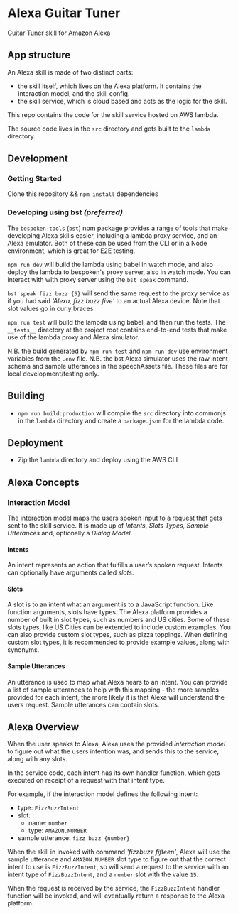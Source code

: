 # Alexa Guitar Tuner

Guitar Tuner skill for Amazon Alexa

## App structure
An Alexa skill is made of two distinct parts:
- the skill itself, which lives on the Alexa platform. It contains the interaction model, and the skill config.
- the skill service, which is cloud based and acts as the logic for the skill.

This repo contains the code for the skill service hosted on AWS lambda.

The source code lives in the `src` directory and gets built to the `lambda` directory.

## Development
### Getting Started
Clone this repository && `npm install` dependencies

### Developing using bst *(preferred)*
The `bespoken-tools` (`bst`) npm package provides a range of tools that make developing Alexa skills easier, including a lambda proxy service, and an Alexa emulator.
Both of these can be used from the CLI or in a Node environment, which is great for E2E testing.

`npm run dev` will build the lambda using babel in watch mode, and also deploy the lambda to bespoken's proxy server, also in watch mode.
You can interact with with proxy server using the `bst speak` command.

`bst speak fizz buzz {5}` will send the same request to the proxy service as if you had said *'Alexa, fizz buzz five'* to an actual Alexa device. Note that slot values go in curly braces.

`npm run test` will build the lambda using babel, and then run the tests. The `__tests__` directory at the project root contains end-to-end tests that make use of the lambda proxy and Alexa simulator.

N.B. the build generated by `npm run test` and `npm run dev` use environment variables from the `.env` file.
N.B. the bst Alexa simulator uses the raw intent schema and sample utterances in the speechAssets file. These files are for local development/testing only.

## Building
- `npm run build:production` will compile the `src` directory into commonjs in the `lambda` directory and create a `package.json` for the lambda code.

## Deployment
- Zip the `lambda` directory and deploy using the AWS CLI

## Alexa Concepts
### Interaction Model
The interaction model maps the users spoken input to a request that gets sent to the skill service.
It is made up of *Intents*, *Slots Types*, *Sample Utterances* and, optionally a *Dialog Model*.

#### Intents
An intent represents an action that fulfills a user’s spoken request. Intents can optionally have arguments called *slots*.

#### Slots
A slot is to an intent what an argument is to a JavaScript function.
Like function arguments, slots have types.
The Alexa platform provides a number of built in slot types, such as numbers and US cities.
Some of these slots types, like US Cities can be extended to include custom examples.
You can also provide custom slot types, such as pizza toppings.
When defining custom slot types, it is recommended to provide example values, along with synonyms.

#### Sample Utterances
An utterance is used to map what Alexa hears to an intent.
You can provide a list of sample utterances to help with this mapping - the more samples provided for each intent, the more likely it is that Alexa will understand the users request.
Sample utterances can contain slots.

## Alexa Overview

When the user speaks to Alexa, Alexa uses the provided *interaction model* to figure out what the users intention was, and sends this to the service, along with any slots.

In the service code, each intent has its own handler function, which gets executed on receipt of a request with that intent type.

For example, if the interaction model defines the following intent:
- type: `FizzBuzzIntent`
- slot:
  - name: `number`
  - type: `AMAZON.NUMBER`
- sample utterance: `fizz buzz {number}`

When the skill in invoked with command *'fizzbuzz fifteen'*, Alexa will use the sample utterance and `AMAZON.NUMBER` slot type to figure out that the correct intent to use is `FizzBuzzIntent`, so will send a request to the service with an intent type of `FizzBuzzIntent`, and a `number` slot with the value `15`.

When the request is received by the service, the `FizzBuzzIntent` handler function will be invoked, and will eventually return a response to the Alexa platform.
